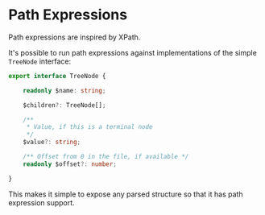 # Path Expressions

Path expressions are inspired by XPath.

It's possible to run path expressions against
implementations of the simple `TreeNode` interface: 

```typescript
export interface TreeNode {

    readonly $name: string;

    $children?: TreeNode[];

    /**
     * Value, if this is a terminal node
     */
    $value?: string;

    /** Offset from 0 in the file, if available */
    readonly $offset?: number;

}
```
This makes it simple to expose any parsed structure so that it has path expression support.
